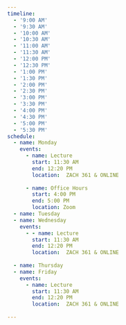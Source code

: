 ```yaml
---
timeline:
  - '9:00 AM'
  - '9:30 AM'
  - '10:00 AM'
  - '10:30 AM'
  - '11:00 AM'
  - '11:30 AM'
  - '12:00 PM'
  - '12:30 PM'
  - '1:00 PM'
  - '1:30 PM'
  - '2:00 PM'
  - '2:30 PM'
  - '3:00 PM'
  - '3:30 PM'
  - '4:00 PM'
  - '4:30 PM'
  - '5:00 PM'
  - '5:30 PM'
schedule:
  - name: Monday
    events:
      - name: Lecture
        start: 11:30 AM
        end: 12:20 PM
        location:  ZACH 361 & ONLINE
      
      - name: Office Hours
        start: 4:00 PM
        end: 5:00 PM
        location: Zoom
  - name: Tuesday
  - name: Wednesday
    events:
      - - name: Lecture
        start: 11:30 AM
        end: 12:20 PM
        location:  ZACH 361 & ONLINE
     
  - name: Thursday
  - name: Friday
    events:
      - name: Lecture
        start: 11:30 AM
        end: 12:20 PM
        location:  ZACH 361 & ONLINE
     
---
```

